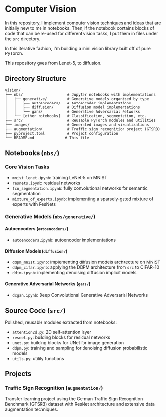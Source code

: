 # Computer Vision

In this repository, I implement computer vision techniques and ideas that are initially new to me in notebooks. 
Then, if the notebook contains blocks of code that can be re-used for different vision tasks, I put them in files 
under the `src` directory. 

In this iterative fashion, I'm building a mini vision library built off of pure PyTorch. 

This repository goes from Lenet-5, to diffusion. 

## Directory Structure

```
vision/
├── nbs/                    # Jupyter notebooks with implementations
│   ├── generative/         # Generative models organized by type
│   │   ├── autoencoders/   # Autoencoder implementations
│   │   ├── diffusion/      # Diffusion model implementations
│   │   └── gans/           # Generative Adversarial Networks
│   └── [other notebooks]   # Classification, segmentation, etc.
├── src/                    # Reusable PyTorch modules and utilities
├── images/                 # Generated images and visualizations
├── augmentation/           # Traffic sign recognition project (GTSRB)
├── pyproject.toml          # Project configuration
└── README.md              # This file
```

## Notebooks (`nbs/`)

### Core Vision Tasks
- `mnist_lenet.ipynb`: training LeNet-5 on MNIST
- `resnets.ipynb`: residual networks
- `fcn_segmentation.ipynb`: fully convolutional networks for semantic segmentation
- `mixture_of_experts.ipynb`: implementing a sparsely-gated mixture of experts with ResNets

### Generative Models (`nbs/generative/`)

#### Autoencoders (`autoencoders/`)
- `autoencoders.ipynb`: autoencoder implementations

#### Diffusion Models (`diffusion/`)
- `ddpm_mnist.ipynb`: implementing diffusion models architecture on MNIST
- `ddpm_cifar.ipynb`: applying the DDPM architecture from `src` to CIFAR-10
- `ddim.ipynb`: implementing denoising diffusion implicit models

#### Generative Adversarial Networks (`gans/`)
- `dcgan.ipynb`: Deep Convolutional Generative Adversarial Networks

## Source Code (`src/`)

Polished, reusable modules extracted from notebooks:

- `attention2d.py`: 2D self-attention layer
- `resnet.py`: building blocks for residual networks
- `unet.py`: building blocks for UNet for image generation
- `ddpm.py`: training and sampling for denoising diffusion probabilistic models
- `utils.py`: utility functions

## Projects

### Traffic Sign Recognition (`augmentation/`)
Transfer learning project using the German Traffic Sign Recognition Benchmark (GTSRB) dataset with ResNet architecture and extensive data augmentation techniques.
